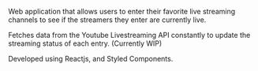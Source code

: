 Web application that allows users to enter their favorite live streaming channels to see if the streamers they enter are currently live. 

Fetches data from the Youtube Livestreaming API constantly to update the streaming status of each entry. (Currently WIP)

Developed using Reactjs, and Styled Components.
